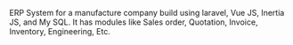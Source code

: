 ERP System for a manufacture company build using laravel, Vue JS, Inertia JS, and My SQL. It has modules like Sales order, Quotation, Invoice, Inventory, Engineering, Etc.
